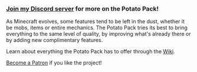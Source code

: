 ### [Join my Discord server](https://discord.gg/n6sCVTvpyt) for more on the Potato Pack!

As Minecraft evolves, some features tend to be left in the dust, whether it be mobs, items or entire mechanics. The Potato Pack tries its best to bring everything to the same level of quality, by improving what's already there or by adding new complimentary features.


Learn about everything the Potato Pack has to offer through the [Wiki](https://github.com/DylanLewisGitHub/The-Potato-Pack/wiki).

[Become a Patron](https://www.patreon.com/dylanthespud) if you like the project!
